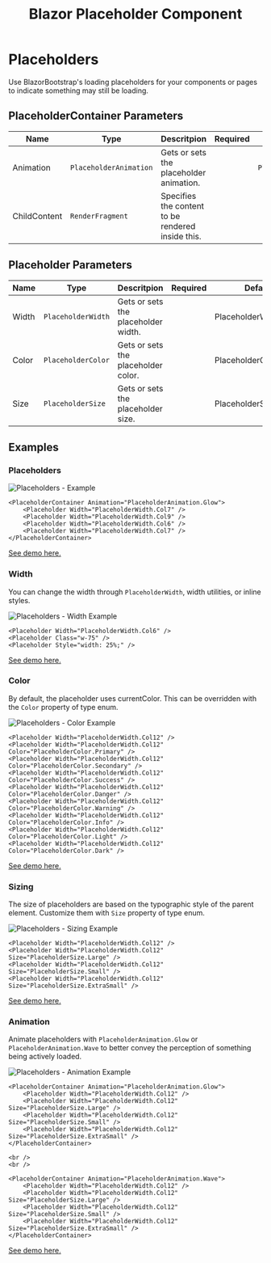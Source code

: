 ﻿---
title: Blazor Placeholder Component
description: Use BlazorBootstrap's loading placeholders for your components or pages to indicate something may still be loading. 
image: https://getblazorbootstrap.com/img/logo.svg

sidebar_label: Placeholders
sidebar_position: 12
---

# Placeholders

Use BlazorBootstrap's loading placeholders for your components or pages to indicate something may still be loading.

## PlaceholderContainer Parameters

| Name | Type | Descritpion | Required | Default |
|--|--|--|--|--|
| Animation | `PlaceholderAnimation` |  Gets or sets the placeholder animation. | | `PlaceholderAnimation.Glow` |
| ChildContent | `RenderFragment` | Specifies the content to be rendered inside this. | | |

## Placeholder Parameters

| Name | Type | Descritpion | Required | Default |
|--|--|--|--|--|
| Width | `PlaceholderWidth` | Gets or sets the placeholder width. | | PlaceholderWidth.Col1 |
| Color | `PlaceholderColor` | Gets or sets the placeholder color. | | PlaceholderColor.None |
| Size | `PlaceholderSize` | Gets or sets the placeholder size. | | PlaceholderSize.None |

## Examples

### Placeholders

<img src="https://i.imgur.com/Mw13qfX.png" alt="Placeholders - Example" />

```cshtml showLineNumbers
<PlaceholderContainer Animation="PlaceholderAnimation.Glow">
    <Placeholder Width="PlaceholderWidth.Col7" />
    <Placeholder Width="PlaceholderWidth.Col9" />
    <Placeholder Width="PlaceholderWidth.Col6" />
    <Placeholder Width="PlaceholderWidth.Col7" />
</PlaceholderContainer>
```

[See demo here.](https://demos.getblazorbootstrap.com/placeholders#examples)

### Width

You can change the width through `PlaceholderWidth`, width utilities, or inline styles.

<img src="https://i.imgur.com/JcLisSd.png" alt="Placeholders - Width Example" />

```cshtml showLineNumbers
<Placeholder Width="PlaceholderWidth.Col6" />
<Placeholder Class="w-75" />
<Placeholder Style="width: 25%;" />
```

[See demo here.](https://demos.getblazorbootstrap.com/placeholders#width)

### Color

By default, the placeholder uses currentColor. This can be overridden with the `Color` property of type enum.

<img src="https://i.imgur.com/g8m05MQ.png" alt="Placeholders - Color Example" />

```cshtml showLineNumbers
<Placeholder Width="PlaceholderWidth.Col12" />
<Placeholder Width="PlaceholderWidth.Col12" Color="PlaceholderColor.Primary" />
<Placeholder Width="PlaceholderWidth.Col12" Color="PlaceholderColor.Secondary" />
<Placeholder Width="PlaceholderWidth.Col12" Color="PlaceholderColor.Success" />
<Placeholder Width="PlaceholderWidth.Col12" Color="PlaceholderColor.Danger" />
<Placeholder Width="PlaceholderWidth.Col12" Color="PlaceholderColor.Warning" />
<Placeholder Width="PlaceholderWidth.Col12" Color="PlaceholderColor.Info" />
<Placeholder Width="PlaceholderWidth.Col12" Color="PlaceholderColor.Light" />
<Placeholder Width="PlaceholderWidth.Col12" Color="PlaceholderColor.Dark" />
```

[See demo here.](https://demos.getblazorbootstrap.com/placeholders#color)

### Sizing

The size of placeholders are based on the typographic style of the parent element. Customize them with `Size` property of type enum.

<img src="https://i.imgur.com/udkkloE.png" alt="Placeholders - Sizing Example" />

```cshtml showLineNumbers
<Placeholder Width="PlaceholderWidth.Col12" />
<Placeholder Width="PlaceholderWidth.Col12" Size="PlaceholderSize.Large" />
<Placeholder Width="PlaceholderWidth.Col12" Size="PlaceholderSize.Small" />
<Placeholder Width="PlaceholderWidth.Col12" Size="PlaceholderSize.ExtraSmall" />
```

[See demo here.](https://demos.getblazorbootstrap.com/placeholders#sizing)

### Animation

Animate placeholders with `PlaceholderAnimation.Glow` or `PlaceholderAnimation.Wave` to better convey the perception of something being actively loaded.

<img src="https://i.imgur.com/loMuJzD.png" alt="Placeholders - Animation Example" />

```cshtml showLineNumbers
<PlaceholderContainer Animation="PlaceholderAnimation.Glow">
    <Placeholder Width="PlaceholderWidth.Col12" />
    <Placeholder Width="PlaceholderWidth.Col12" Size="PlaceholderSize.Large" />
    <Placeholder Width="PlaceholderWidth.Col12" Size="PlaceholderSize.Small" />
    <Placeholder Width="PlaceholderWidth.Col12" Size="PlaceholderSize.ExtraSmall" />
</PlaceholderContainer>

<br />
<br />

<PlaceholderContainer Animation="PlaceholderAnimation.Wave">
    <Placeholder Width="PlaceholderWidth.Col12" />
    <Placeholder Width="PlaceholderWidth.Col12" Size="PlaceholderSize.Large" />
    <Placeholder Width="PlaceholderWidth.Col12" Size="PlaceholderSize.Small" />
    <Placeholder Width="PlaceholderWidth.Col12" Size="PlaceholderSize.ExtraSmall" />
</PlaceholderContainer>
```

[See demo here.](https://demos.getblazorbootstrap.com/placeholders#animation)